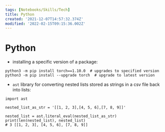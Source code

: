 ```yaml
---
tags: [Notebooks/Skills/Tech]
title: Python
created: '2021-12-07T14:57:32.374Z'
modified: '2022-02-15T09:15:36.002Z'
---
```


# Python



- installing a specific version of a package:

```
python3 -m pip install torch==1.10.0  # upgrades to specified version
python3 -m pip install --upgrade torch  # upgrade to latest version
```

- `ast` library
for converting nested lists stored as strings in a csv file back into lists:

```
import ast

nested_list_as_str = '[[1, 2, 3],[4, 5, 6],[7, 8, 9]]'

nested_list = ast.literal_eval(nested_list_as_str)
print(len(nested_list), nested_list)
# 3 [[1, 2, 3], [4, 5, 6], [7, 8, 9]]

```
